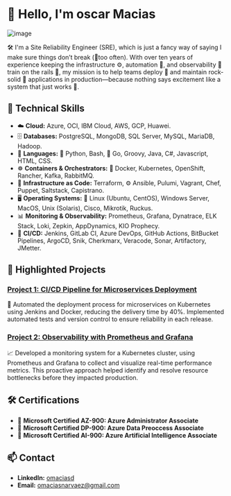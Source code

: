 # 👋 Hello, I'm oscar Macias

![image](https://github.com/user-attachments/assets/31f2d0b0-bfb0-43e6-8730-088517576901)


🛠️ I'm a Site Reliability Engineer (SRE), which is just a fancy way of saying I make sure things don’t break (🤞too often). With over ten years of experience keeping the infrastructure ⚙️, automation 🤖, and observability 👀 train on the rails 🚂, my mission is to help teams deploy 🚀 and maintain rock-solid 💪 applications in production—because nothing says excitement like a system that just works 🎉.

## 🚀 Technical Skills
- ☁️ **Cloud:** Azure, OCI, IBM Cloud, AWS, GCP, Huawei.
- 🗄️ **Databases:** PostgreSQL, MongoDB, SQL Server, MySQL, MariaDB, Hadoop.
- 🐚 **Languages:** 🐍 Python, Bash, 🐹 Go, Groovy, Java, C#, Javascript, HTML, CSS.
- ☸️  **Containers & Orchestrators:** 🐳 Docker, Kubernetes, OpenShift, Rancher, Kafka, RabbitMQ.
- 📜 **Infrastructure as Code:** Terraform, ⚙️ Ansible, Pulumi, Vagrant, Chef, Puppet, Saltstack, Capistrano.
- 🖥️ **Operating Systems:** 🐧 Linux (Ubuntu, CentOS), Windows Server, MacOS, Unix (Solaris), Cisco, Mikrotik, Ruckus.
- 📊 **Monitoring & Observability:** Prometheus, Grafana, Dynatrace, ELK Stack, Loki, Zepkin, AppDynamics, KIO Prophecy.
- 🔄 **CI/CD:** Jenkins, GitLab CI, Azure DevOps, GitHub Actions, BitBucket Pipelines, ArgoCD, Snik, Cherkmarx, Veracode, Sonar, Artifactory, JMetter.

## 🌟 Highlighted Projects

### [Project 1: CI/CD Pipeline for Microservices Deployment](https://github.com/OMaciasd/devops-test)
🔧 Automated the deployment process for microservices on Kubernetes using Jenkins and Docker, reducing the delivery time by 40%. Implemented automated tests and version control to ensure reliability in each release.

### [Project 2: Observability with Prometheus and Grafana](https://github.com/OMaciasd/challenge_sre)
📈 Developed a monitoring system for a Kubernetes cluster, using Prometheus and Grafana to collect and visualize real-time performance metrics. This proactive approach helped identify and resolve resource bottlenecks before they impacted production.

## 🛠 Certifications
- 🏅 **Microsoft Certified AZ-900: Azure Administrator Associate**
- 🏅 **Microsoft Certified DP-900: Azure Data Preoccess Associate**
- 🏅 **Microsoft Certified AI-900: Azure Artificial Intelligence Associate**

## 📫 Contact
- **LinkedIn:** [omaciasd](https://www.linkedin.com/in/omaciasd)
- **Email:** [omaciasnarvaez@gmail.com](mailto:omaciasnarvaez@gmail.com)
